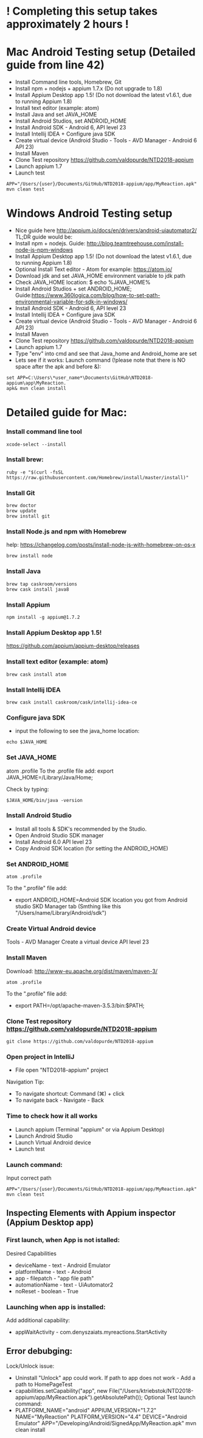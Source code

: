 # ! Completing this setup takes approximately 2 hours !

# Mac Android Testing setup (Detailed guide from line 42)

* Install Command line tools, Homebrew, Git
* Install npm + nodejs + appium 1.7.x (Do not upgrade to 1.8)
* Install Appium Desktop app 1.5! (Do not download the latest v1.6.1, due to running Appium 1.8)
* Install text editor (example: atom)
* Install Java and set JAVA_HOME
* Install Android Studios, set ANDROID_HOME
* Install Android SDK - Android 6, API level 23
* Install Intellij IDEA + Configure java SDK
* Create virtual device (Android Studio - Tools - AVD Manager - Android 6 API 23)
* Install Maven
* Clone Test repository https://github.com/valdopurde/NTD2018-appium
* Launch appium 1.7
* Launch test
```
APP="/Users/{user}/Documents/GitHub/NTD2018-appium/app/MyReaction.apk" mvn clean test
```
# Windows Android Testing setup

* Nice guide here http://appium.io/docs/en/drivers/android-uiautomator2/ TL;DR guide would be:  
* Install npm + nodejs. Guide: http://blog.teamtreehouse.com/install-node-js-npm-windows
* Install Appium Desktop app 1.5! (Do not download the latest v1.6.1, due to running Appium 1.8)
* Optional Install Text editor - Atom for example: https://atom.io/
* Download jdk and set JAVA_HOME environment variable to jdk path
* Check JAVA_HOME location: $ echo %JAVA_HOME%
* Install Android Studios + set ANDROID_HOME; 
  Guide:https://www.360logica.com/blog/how-to-set-path-environmental-variable-for-sdk-in-windows/
* Install Android SDK - Android 6, API level 23
* Install Intellij IDEA + Configure java SDK
* Create virtual device (Android Studio - Tools - AVD Manager - Android 6 API 23)
* Install Maven
* Clone Test repository https://github.com/valdopurde/NTD2018-appium
* Launch appium 1.7
* Type "env" into cmd and see that Java_home and Android_home are set
* Lets see if it works:
Launch command (!please note that there is NO space after the apk and before &):
```
set APP=C:\Users\*user_name*\Documents\GitHub\NTD2018-appium\app\MyReaction.
apk& mvn clean install
```

# Detailed guide for Mac:

### Install command line tool
```
xcode-select --install
```
### Install brew:
```
ruby -e "$(curl -fsSL https://raw.githubusercontent.com/Homebrew/install/master/install)"
```
### Install Git
```
brew doctor
brew update
brew install git
```
### Install Node.js and npm with Homebrew
help: https://changelog.com/posts/install-node-js-with-homebrew-on-os-x
```
brew install node
```
### Install Java
```
brew tap caskroom/versions
brew cask install java8
```
### Install Appium
```
npm install -g appium@1.7.2
```
### Install Appium Desktop app 1.5!
https://github.com/appium/appium-desktop/releases

### Install text editor (example: atom)
```
brew cask install atom
```
### Install Intellij IDEA
```
brew cask install caskroom/cask/intellij-idea-ce
```
### Configure java SDK
* input the following to see the java_home location:
```
echo $JAVA_HOME
```
### Set JAVA_HOME
atom .profile
To the .profile file add:
export JAVA_HOME=/Library/Java/Home;

Check by typing:
```
$JAVA_HOME/bin/java -version
```
### Install Android Studio
* Install all tools & SDK's recommended by the Studio.
* Open Android Studio SDK manager
* Install Android 6.0 API level 23
* Copy Android SDK location (for setting the ANDROID_HOME)

### Set ANDROID_HOME
```
atom .profile
```
To the ".profile" file add:
* export ANDROID_HOME=Android SDK location you got from Android studio SKD Manager tab (Smthing like this     "/Users/name/Library/Android/sdk")

### Create Virtual Android device
Tools - AVD Manager
Create a virtual device API level 23

### Install Maven
Download: http://www-eu.apache.org/dist/maven/maven-3/
```
atom .profile
```
To the ".profile" file add:
* export PATH=/opt/apache-maven-3.5.3/bin:$PATH;

### Clone Test repository https://github.com/valdopurde/NTD2018-appium
```
git clone https://github.com/valdopurde/NTD2018-appium
```

### Open project in IntelliJ
* File open "NTD2018-appium" project

Navigation Tip:
* To navigate shortcut: Command (⌘) + click  
* To navigate back - Navigate - Back

### Time to check how it all works
* Launch appium (Terminal "appium" or via Appium Desktop)
* Launch Android Studio
* Launch Virtual Android device
* Launch test

### Launch command:
Input correct path
```
APP="/Users/{user}/Documents/GitHub/NTD2018-appium/app/MyReaction.apk" mvn clean test
```
## Inspecting Elements with Appium inspector (Appium Desktop app)

### First launch, when App is not istalled:
Desired Capabilities
* deviceName - text - Android Emulator
* platformName - text - Android
* app - filepatch - "app file path"
* automationName - text - UiAutomator2
* noReset - boolean - True

### Launching when app is installed:
Add additional capability:
* appWaitActivity - com.denyszaiats.myreactions.StartActivity

## Error debubging:
Lock/Unlock issue:
* Uninstall "Unlock" app could work.
If path to app does not work - Add a path to HomePageTest
* capabilities.setCapability("app", new File("/Users/ktriebstok/NTD2018-appium/app/MyReaction.apk").getAbsolutePath());
Optional Test launch command: 
* PLATFORM_NAME="android" APPIUM_VERSION="1.7.2" NAME="MyReaction" PLATFORM_VERSION="4.4" DEVICE="Android Emulator" APP="/Developing/Android/SignedApp/MyReaction.apk" mvn clean install
